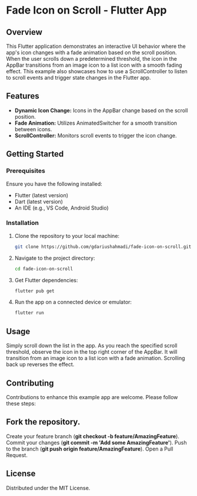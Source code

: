 # Fade Icon on Scroll - Flutter App

## Overview
This Flutter application demonstrates an interactive UI behavior where the app's icon changes with a fade animation based on the scroll position. When the user scrolls down a predetermined threshold, the icon in the AppBar transitions from an image icon to a list icon with a smooth fading effect. This example also showcases how to use a ScrollController to listen to scroll events and trigger state changes in the Flutter app.

## Features
- **Dynamic Icon Change:** Icons in the AppBar change based on the scroll position.
- **Fade Animation:** Utilizes AnimatedSwitcher for a smooth transition between icons.
- **ScrollController:** Monitors scroll events to trigger the icon change.

## Getting Started
### Prerequisites
Ensure you have the following installed:
- Flutter (latest version)
- Dart (latest version)
- An IDE (e.g., VS Code, Android Studio)

### Installation
1. Clone the repository to your local machine:
   ```bash
   git clone https://github.com/gdariushahmadi/fade-icon-on-scroll.git
2. Navigate to the project directory:
   ```bash
   cd fade-icon-on-scroll
3. Get Flutter dependencies:
    ```bash
   flutter pub get
4. Run the app on a connected device or emulator:
    ```bash
   flutter run

## Usage
Simply scroll down the list in the app. As you reach the specified scroll threshold, observe the icon in the top right corner of the AppBar. It will transition from an image icon to a list icon with a fade animation. Scrolling back up reverses the effect.

## Contributing
Contributions to enhance this example app are welcome. Please follow these steps:

## Fork the repository.
Create your feature branch (**git checkout -b feature/AmazingFeature**).
Commit your changes (**git commit -m 'Add some AmazingFeature'**).
Push to the branch (**git push origin feature/AmazingFeature**).
Open a Pull Request.
## License
Distributed under the MIT License. 
